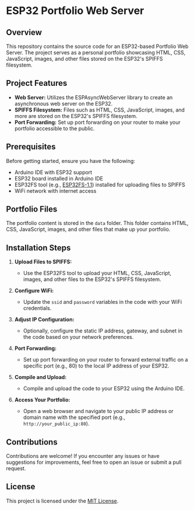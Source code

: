 # ESP32 Portfolio Web Server

## Overview

This repository contains the source code for an ESP32-based Portfolio Web Server. The project serves as a personal portfolio showcasing HTML, CSS, JavaScript, images, and other files stored on the ESP32's SPIFFS filesystem.

## Project Features

- **Web Server:** Utilizes the ESPAsyncWebServer library to create an asynchronous web server on the ESP32.
- **SPIFFS Filesystem:** Files such as HTML, CSS, JavaScript, images, and more are stored on the ESP32's SPIFFS filesystem.
- **Port Forwarding:** Set up port forwarding on your router to make your portfolio accessible to the public.

## Prerequisites

Before getting started, ensure you have the following:

- Arduino IDE with ESP32 support
- ESP32 board installed in Arduino IDE
- ESP32FS tool (e.g., [ESP32FS-1.1](https://github.com/me-no-dev/arduino-esp32fs-plugin)) installed for uploading files to SPIFFS
- WiFi network with internet access

## Portfolio Files

The portfolio content is stored in the `data` folder. This folder contains HTML, CSS, JavaScript, images, and other files that make up your portfolio.

## Installation Steps

1. **Upload Files to SPIFFS:**
   - Use the ESP32FS tool to upload your HTML, CSS, JavaScript, images, and other files to the ESP32's SPIFFS filesystem.

2. **Configure WiFi:**
   - Update the `ssid` and `password` variables in the code with your WiFi credentials.

3. **Adjust IP Configuration:**
   - Optionally, configure the static IP address, gateway, and subnet in the code based on your network preferences.

4. **Port Forwarding:**
   - Set up port forwarding on your router to forward external traffic on a specific port (e.g., 80) to the local IP address of your ESP32.

5. **Compile and Upload:**
   - Compile and upload the code to your ESP32 using the Arduino IDE.

6. **Access Your Portfolio:**
   - Open a web browser and navigate to your public IP address or domain name with the specified port (e.g., `http://your_public_ip:80`).

## Contributions

Contributions are welcome! If you encounter any issues or have suggestions for improvements, feel free to open an issue or submit a pull request.

## License

This project is licensed under the [MIT License](LICENSE).
